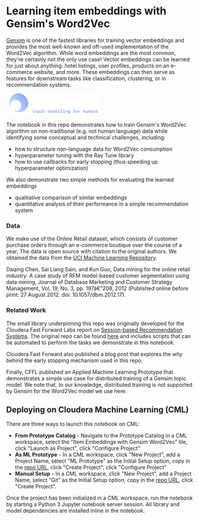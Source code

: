 # Learning item embeddings with Gensim's Word2Vec
[Gensim](https://radimrehurek.com/gensim/index.html) is one of the fastest libraries for training vector embeddings and provides the most well-known and oft-used implementation of the Word2Vec algorithm. While word embeddings are the most common, they're certainly not the only use case! Vector embeddings can be learned for just about anything: hotel listings, user profiles, products on an e-commerce website, and more. These embeddings can then serve as features for downstream tasks like classification, clustering, or in recommendation systems. 

![](images/gensim.png)

The notebook in this repo demonstrates how to train Gensim's Word2Vec algorithm on non-traditional (e.g. not human language) data while identifying some conceptual and technical challenges, including: 
* how to structure non-language data for Word2Vec consumption
* hyperparameter tuning with the Ray Tune library
* how to use callbacks for early stopping (thus speeding up hyperparameter optimization)

We also demonstrate two simple methods for evaluating the learned embeddings
* qualitative comparison of similar embeddings
* quantitative analysis of their performance in a simple recommendation system

### Data 
We make use of the Online Retail dataset, which consists of customer purchase orders through an e-commerce boutique over the course of a year. The data is open source with citation to the original authors. We obtained the data from the [UCI Machine Learning Repository](https://archive.ics.uci.edu/ml/datasets/online+retail). 

Daqing Chen, Sai Liang Sain, and Kun Guo, Data mining for the online retail industry: A case study of RFM model-based customer segmentation using data mining, Journal of Database Marketing and Customer Strategy Management, Vol. 19, No. 3, pp. 197â€“208, 2012 (Published online before print: 27 August 2012. doi: 10.1057/dbm.2012.17).

### Related Work
The small library underpinning this repo was originally developed for the Cloudera Fast Forward Labs report on [Session-based Recommendation Systems](https://session-based-recommenders.fastforwardlabs.com/). The original repo can be found [here](https://github.com/fastforwardlabs/session_based_recommenders) and includes scripts that can be automated to perform the tasks we demonstrate in this notebook. 

Cloudera Fast Forward also published a blog post that explores the _why_ behind the early stopping mechanism used in this repo.

Finally, CFFL published an Applied Machine Learning Prototype that demonstrates a simple use case for distributed training of a Gensim topic model. We note that, to our knowledge, distributed training is not supported by Gensim for the Word2Vec model we use here. 


## Deploying on Cloudera Machine Learning (CML)
There are three ways to launch this notebook on CML:

* **From Prototype Catalog** - Navigate to the Prototype Catalog in a CML workspace, select the "Item Embeddings with Gensim Word2Vec" tile, click "Launch as Project", click "Configure Project"
* **As ML Prototype** - In a CML workspace, click "New Project", add a Project Name, select "ML Prototype" as the Initial Setup option, copy in the [repo URL](https://github.com/fastforwardlabs/item-embeddings-with-gensim-word2vec), click "Create Project", click "Configure Project"
* **Manual Setup** - In a CML workspace, click "New Project", add a Project Name, select "Git" as the Initial Setup option, copy in the [repo URL](https://github.com/fastforwardlabs/item-embeddings-with-gensim-word2vec), click "Create Project".

Once the project has been initialized in a CML workspace, run the notebook by starting a Python 3 Jupyter notebook server session. All library and model dependencies are installed inline in the notebook.

